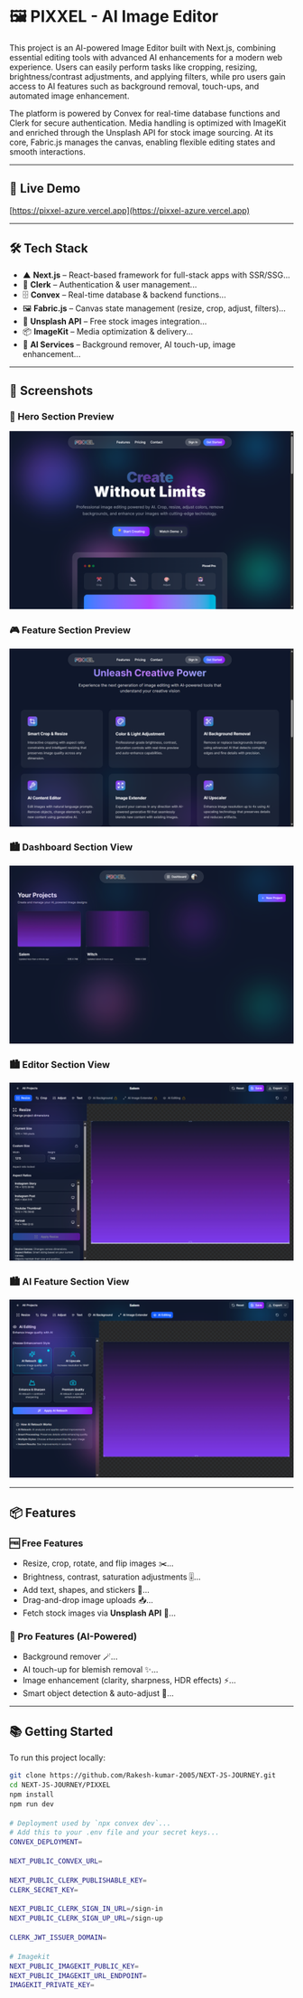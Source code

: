 # 🖼️ PIXXEL - AI Image Editor  

This project is an AI-powered Image Editor built with Next.js, combining essential editing tools with advanced AI enhancements for a modern web experience. Users can easily perform tasks like cropping, resizing, brightness/contrast adjustments, and applying filters, while pro users gain access to AI features such as background removal, touch-ups, and automated image enhancement.

The platform is powered by Convex for real-time database functions and Clerk for secure authentication. Media handling is optimized with ImageKit and enriched through the Unsplash API for stock image sourcing. At its core, Fabric.js manages the canvas, enabling flexible editing states and smooth interactions.

---

## 🚀 Live Demo  

[https://pixxel-azure.vercel.app](https://pixxel-azure.vercel.app)  

---

## 🛠️ Tech Stack  

- ▲ **Next.js** – React-based framework for full-stack apps with SSR/SSG...  
- 🔐 **Clerk** – Authentication & user management...
- 🗄️ **Convex** – Real-time database & backend functions...  
- 🖼️ **Fabric.js** – Canvas state management (resize, crop, adjust, filters)...  
- 📸 **Unsplash API** – Free stock images integration...
- 📦 **ImageKit** – Media optimization & delivery...
- 🤖 **AI Services** – Background remover, AI touch-up, image enhancement...  

---

## 📸 Screenshots

### 🗼 Hero Section Preview
![Heropage](https://raw.githubusercontent.com/Rakesh-kumar-2005/NEXT-JS-JOURNEY/main/PIXXEL/public/ss1.png)

### 🎮 Feature Section Preview
![Feature Section](https://raw.githubusercontent.com/Rakesh-kumar-2005/NEXT-JS-JOURNEY/main/PIXXEL/public/ss2.png)


### 🏙️ Dashboard Section View
![Dashboard View](https://raw.githubusercontent.com/Rakesh-kumar-2005/NEXT-JS-JOURNEY/main/PIXXEL/public/ss3.png)

### 🏙️ Editor Section View
![Mobile View](https://raw.githubusercontent.com/Rakesh-kumar-2005/NEXT-JS-JOURNEY/main/PIXXEL/public/ss4.png)

### 🏙️ AI Feature Section View
![Mobile View](https://raw.githubusercontent.com/Rakesh-kumar-2005/NEXT-JS-JOURNEY/main/PIXXEL/public/ss5.png)

---

## 📦 Features  

### 🆓 Free Features  
- Resize, crop, rotate, and flip images ✂️...
- Brightness, contrast, saturation adjustments 🎚️...  
- Add text, shapes, and stickers 📝...
- Drag-and-drop image uploads 📥...
- Fetch stock images via **Unsplash API** 📸...  

### 🌟 Pro Features (AI-Powered)  
- Background remover 🪄...
- AI touch-up for blemish removal ✨...  
- Image enhancement (clarity, sharpness, HDR effects) ⚡...  
- Smart object detection & auto-adjust 🎯...

---

## 📚 Getting Started  

To run this project locally:  

```bash
git clone https://github.com/Rakesh-kumar-2005/NEXT-JS-JOURNEY.git
cd NEXT-JS-JOURNEY/PIXXEL
npm install
npm run dev

# Deployment used by `npx convex dev`...
# Add this to your .env file and your secret keys...
CONVEX_DEPLOYMENT=

NEXT_PUBLIC_CONVEX_URL=

NEXT_PUBLIC_CLERK_PUBLISHABLE_KEY=
CLERK_SECRET_KEY=

NEXT_PUBLIC_CLERK_SIGN_IN_URL=/sign-in
NEXT_PUBLIC_CLERK_SIGN_UP_URL=/sign-up

CLERK_JWT_ISSUER_DOMAIN=

# Imagekit
NEXT_PUBLIC_IMAGEKIT_PUBLIC_KEY=
NEXT_PUBLIC_IMAGEKIT_URL_ENDPOINT=
IMAGEKIT_PRIVATE_KEY=
